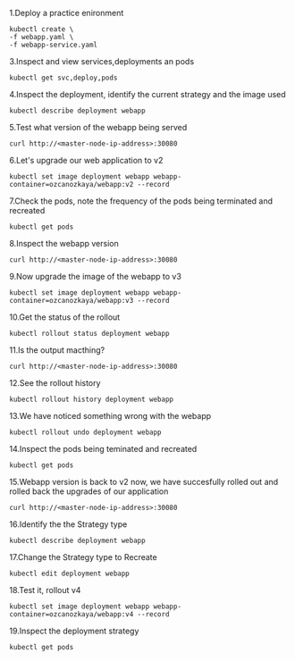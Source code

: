 1.Deploy a practice enironment
```
kubectl create \
-f webapp.yaml \
-f webapp-service.yaml
```

3.Inspect and view services,deployments an pods
```
kubectl get svc,deploy,pods
```

4.Inspect the deployment, identify the current strategy and the image used
```
kubectl describe deployment webapp
```


5.Test what version of the webapp being served
```
curl http://<master-node-ip-address>:30080
```

6.Let's upgrade our web application to v2
```
kubectl set image deployment webapp webapp-container=ozcanozkaya/webapp:v2 --record
```

7.Check the pods, note the frequency of the pods being terminated and recreated 
```
kubectl get pods
```

8.Inspect the webapp version
```
curl http://<master-node-ip-address>:30080
```

9.Now upgrade the image of the webapp to v3
```
kubectl set image deployment webapp webapp-container=ozcanozkaya/webapp:v3 --record
```

10.Get the status of the rollout
```
kubectl rollout status deployment webapp
```

11.Is the output macthing?
```
curl http://<master-node-ip-address>:30080
```

12.See the rollout history
```
kubectl rollout history deployment webapp
```


13.We have noticed something wrong with the webapp
```
kubectl rollout undo deployment webapp
```

14.Inspect the pods being teminated and recreated
```
kubectl get pods
```

15.Webapp version is back to v2 now, we have succesfully rolled out and rolled back the upgrades of our application
```
curl http://<master-node-ip-address>:30080
```

16.Identify the the Strategy type
```
kubectl describe deployment webapp
```

17.Change the Strategy type to Recreate
```
kubectl edit deployment webapp
```

18.Test it, rollout v4
```
kubectl set image deployment webapp webapp-container=ozcanozkaya/webapp:v4 --record
```

19.Inspect the deployment strategy
```
kubectl get pods
```

